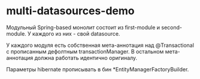 # multi-datasources-demo

Модульный Spring-based монолит состоит из first-module и second-module.
У каждого из них - свой datasource.

У каждого модуля есть собственная мета-аннотация над @Transactional c прописанным дефолтным transactionManager.
В остальном мета-аннотация должна работать идентично оригиналу.

Параметры hibernate прописывать в бин *EntityManagerFactoryBuilder.
